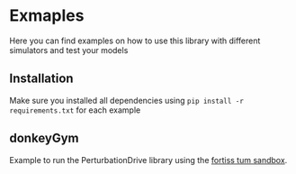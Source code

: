 # Exmaples

Here you can find examples on how to use this library with different simulators and test your models

## Installation

Make sure you installed all dependencies using `pip install -r requirements.txt` for each example

## donkeyGym

Example to run the PerturbationDrive library using the [fortiss tum sandbox](https://github.com/ast-fortiss-tum/sdsandbox/tree/af656d7477b3d4d7dd82773a49f1c60fcc65b943).
